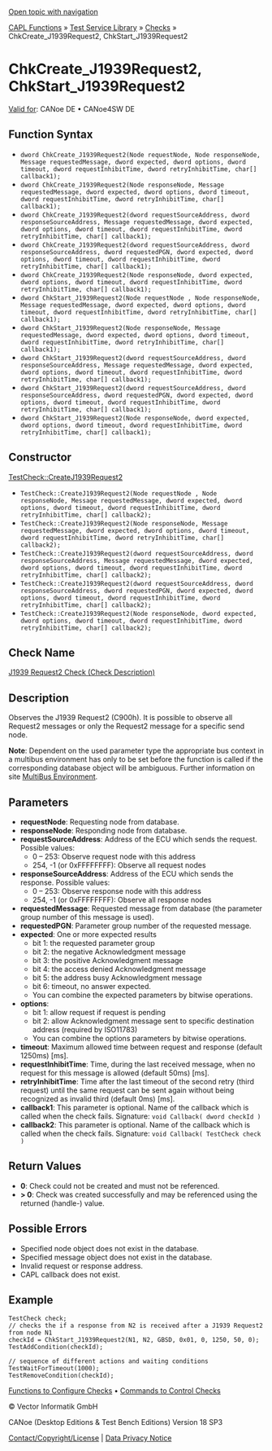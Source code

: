 [Open topic with navigation](../../../../../CANoeDEFamily.htm#Topics/CAPLFunctions/Test/Functions/CAPLfunctionChkCreateJ1939Request2.md)

[CAPL Functions](../../CAPLfunctions.md) » [Test Service Library](../CAPLfunctionsTSLOverview.md) » [Checks](../CAPLfunctionsTSLCheckOverview.md) » ChkCreate_J1939Request2, ChkStart_J1939Request2

# ChkCreate_J1939Request2, ChkStart_J1939Request2

[Valid for](../../../Shared/FeatureAvailability.md): CANoe DE • CANoe4SW DE

## Function Syntax

- `dword ChkCreate_J1939Request2(Node requestNode, Node responseNode, Message requestedMessage, dword expected, dword options, dword timeout, dword requestInhibitTime, dword retryInhibitTime, char[] callback1);`
- `dword ChkCreate_J1939Request2(Node responseNode, Message requestedMessage, dword expected, dword options, dword timeout, dword requestInhibitTime, dword retryInhibitTime, char[] callback1);`
- `dword ChkCreate_J1939Request2(dword requestSourceAddress, dword responseSourceAddress, Message requestedMessage, dword expected, dword options, dword timeout, dword requestInhibitTime, dword retryInhibitTime, char[] callback1);`
- `dword ChkCreate_J1939Request2(dword requestSourceAddress, dword responseSourceAddress, dword requestedPGN, dword expected, dword options, dword timeout, dword requestInhibitTime, dword retryInhibitTime, char[] callback1);`
- `dword ChkCreate_J1939Request2(Node responseNode, dword expected, dword options, dword timeout, dword requestInhibitTime, dword retryInhibitTime, char[] callback1);`
- `dword ChkStart_J1939Request2(Node requestNode , Node responseNode, Message requestedMessage, dword expected, dword options, dword timeout, dword requestInhibitTime, dword retryInhibitTime, char[] callback1);`
- `dword ChkStart_J1939Request2(Node responseNode, Message requestedMessage, dword expected, dword options, dword timeout, dword requestInhibitTime, dword retryInhibitTime, char[] callback1);`
- `dword ChkStart_J1939Request2(dword requestSourceAddress, dword responseSourceAddress, Message requestedMessage, dword expected, dword options, dword timeout, dword requestInhibitTime, dword retryInhibitTime, char[] callback1);`
- `dword ChkStart_J1939Request2(dword requestSourceAddress, dword responseSourceAddress, dword requestedPGN, dword expected, dword options, dword timeout, dword requestInhibitTime, dword retryInhibitTime, char[] callback1);`
- `dword ChkStart_J1939Request2(Node responseNode, dword expected, dword options, dword timeout, dword requestInhibitTime, dword retryInhibitTime, char[] callback1);`

## Constructor

[TestCheck::CreateJ1939Request2](../../../Shared/CAPL/General/ClassesAndObjects.md)

- `TestCheck::CreateJ1939Request2(Node requestNode , Node responseNode, Message requestedMessage, dword expected, dword options, dword timeout, dword requestInhibitTime, dword retryInhibitTime, char[] callback2);`
- `TestCheck::CreateJ1939Request2(Node responseNode, Message requestedMessage, dword expected, dword options, dword timeout, dword requestInhibitTime, dword retryInhibitTime, char[] callback2);`
- `TestCheck::CreateJ1939Request2(dword requestSourceAddress, dword responseSourceAddress, Message requestedMessage, dword expected, dword options, dword timeout, dword requestInhibitTime, dword retryInhibitTime, char[] callback2);`
- `TestCheck::CreateJ1939Request2(dword requestSourceAddress, dword responseSourceAddress, dword requestedPGN, dword expected, dword options, dword timeout, dword requestInhibitTime, dword retryInhibitTime, char[] callback2);`
- `TestCheck::CreateJ1939Request2(Node responseNode, dword expected, dword options, dword timeout, dword requestInhibitTime, dword retryInhibitTime, char[] callback2);`

## Check Name

[J1939 Request2 Check (Check Description)](../../../TestCommands/CheckDescriptions/CDJ1939Request2Check.md)

## Description

Observes the J1939 Request2 (C900h). It is possible to observe all Request2 messages or only the Request2 message for a specific send node.

**Note**: Dependent on the used parameter type the appropriate bus context in a multibus environment has only to be set before the function is called if the corresponding database object will be ambiguous. Further information on site [MultiBus Environment](../../../Shared/CAPL/General/TestMultiBusEnvironment.md).

## Parameters

- **requestNode**: Requesting node from database.
- **responseNode**: Responding node from database.
- **requestSourceAddress**: Address of the ECU which sends the request. Possible values:
  - 0 – 253: Observe request node with this address
  - 254, -1 (or 0xFFFFFFFF): Observe all request nodes
- **responseSourceAddress**: Address of the ECU which sends the response. Possible values:
  - 0 – 253: Observe response node with this address
  - 254, -1 (or 0xFFFFFFFF): Observe all response nodes
- **requestedMessage**: Requested message from database (the parameter group number of this message is used).
- **requestedPGN**: Parameter group number of the requested message.
- **expected**: One or more expected results
  - bit 1: the requested parameter group
  - bit 2: the negative Acknowledgment message
  - bit 3: the positive Acknowledgment message
  - bit 4: the access denied Acknowledgment message
  - bit 5: the address busy Acknowledgment message
  - bit 6: timeout, no answer expected.
  - You can combine the expected parameters by bitwise operations.
- **options**:
  - bit 1: allow request if request is pending
  - bit 2: allow Acknowledgment message sent to specific destination address (required by ISO11783)
  - You can combine the options parameters by bitwise operations.
- **timeout**: Maximum allowed time between request and response (default 1250ms) [ms].
- **requestInhibitTime**: Time, during the last received message, when no request for this message is allowed (default 50ms) [ms].
- **retryInhibitTime**: Time after the last timeout of the second retry (third request) until the same request can be sent again without being recognized as invalid third (default 0ms) [ms].
- **callback1**: This parameter is optional. Name of the callback which is called when the check fails. Signature: `void Callback( dword checkId )`
- **callback2**: This parameter is optional. Name of the callback which is called when the check fails. Signature: `void Callback( TestCheck check )`

## Return Values

- **0**: Check could not be created and must not be referenced.
- **> 0**: Check was created successfully and may be referenced using the returned (handle-) value.

## Possible Errors

- Specified node object does not exist in the database.
- Specified message object does not exist in the database.
- Invalid request or response address.
- CAPL callback does not exist.

## Example

```plaintext
TestCheck check;
// checks the if a response from N2 is received after a J1939 Request2 from node N1
checkId = ChkStart_J1939Request2(N1, N2, GBSD, 0x01, 0, 1250, 50, 0);
TestAddCondition(checkId);

// sequence of different actions and waiting conditions
TestWaitForTimeout(1000);
TestRemoveCondition(checkId);
```

[Functions to Configure Checks](../CAPLfunctionsTSLConfigurationFunctions.md) • [Commands to Control Checks](../CAPLfunctionsTSLCheckControlCommands.md)

© Vector Informatik GmbH

CANoe (Desktop Editions & Test Bench Editions) Version 18 SP3

[Contact/Copyright/License](../../../Shared/ContactCopyrightLicense.md) | [Data Privacy Notice](https://www.vector.com/int/en/company/get-info/privacy-policy/)
